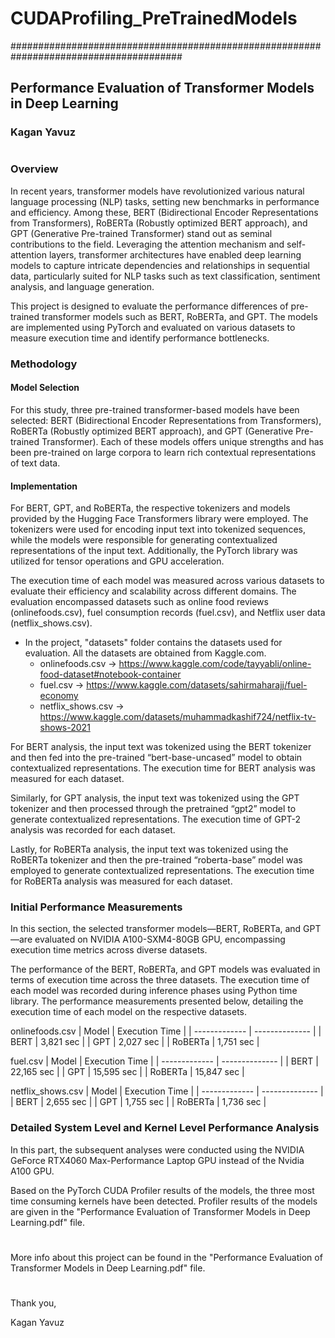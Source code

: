 # CUDAProfiling_PreTrainedModels
#######################################################################################
## Performance Evaluation of Transformer Models in Deep Learning
### Kagan Yavuz
#
### Overview
In recent years, transformer models have revolutionized various natural language processing (NLP) tasks, setting new benchmarks in performance and efficiency. Among these, BERT (Bidirectional Encoder Representations from Transformers), RoBERTa (Robustly optimized BERT approach), and GPT (Generative Pre-trained Transformer) stand out as seminal contributions to the field. Leveraging the attention mechanism and self-attention layers, transformer architectures have enabled deep learning models to capture intricate dependencies and relationships in sequential data, particularly suited for NLP tasks such as text classification, sentiment analysis, and language generation. 

This project is designed to evaluate the performance differences of pre-trained transformer models such as BERT, RoBERTa, and GPT. The models are implemented using PyTorch and evaluated on various datasets to measure execution time and identify performance bottlenecks.

### Methodology
#### Model Selection
For this study, three pre-trained transformer-based models have been selected: BERT (Bidirectional Encoder Representations from Transformers), RoBERTa (Robustly optimized BERT approach), and GPT (Generative Pre-trained Transformer). Each of these models offers unique strengths and has been pre-trained on large corpora to learn rich contextual representations of text data.

#### Implementation
For BERT, GPT, and RoBERTa, the respective tokenizers and models provided by the Hugging Face Transformers library were employed. The tokenizers were used for encoding input text into tokenized sequences, while the models were responsible for generating contextualized representations of the input text. Additionally, the PyTorch library was utilized for tensor operations and GPU acceleration. 

The execution time of each model was measured across various datasets to evaluate their efficiency and scalability across different domains. The evaluation encompassed datasets such as online food reviews (onlinefoods.csv), fuel consumption records (fuel.csv), and Netflix user data (netflix_shows.csv).
* In the project, "datasets" folder contains the datasets used for evaluation. All the datasets are obtained from Kaggle.com.
  * onlinefoods.csv   -> https://www.kaggle.com/code/tayyabli/online-food-dataset#notebook-container
  * fuel.csv          -> https://www.kaggle.com/datasets/sahirmaharajj/fuel-economy
  * netflix_shows.csv -> https://www.kaggle.com/datasets/muhammadkashif724/netflix-tv-shows-2021

For BERT analysis, the input text was tokenized using the BERT tokenizer and then fed into the pre-trained “bert-base-uncased” model to obtain contextualized representations. The execution time for BERT analysis was measured for each dataset. 

Similarly, for GPT analysis, the input text was tokenized using the GPT tokenizer and then processed through the pretrained “gpt2” model to generate contextualized representations. The execution time of GPT-2 analysis was recorded for each dataset. 

Lastly, for RoBERTa analysis, the input text was tokenized using the RoBERTa tokenizer and then the pre-trained “roberta-base” model was employed to generate contextualized representations. The execution time for RoBERTa analysis was measured for each dataset. 

### Initial Performance Measurements
In this section, the selected transformer models—BERT, RoBERTa, and GPT—are evaluated on NVIDIA A100-SXM4-80GB GPU, encompassing execution time metrics across diverse datasets. 

The performance of the BERT, RoBERTa, and GPT models was evaluated in terms of execution time across the three datasets. The execution time of each model was recorded during inference phases using Python time library. The performance measurements presented below, detailing the execution time of each model on the respective datasets. 

onlinefoods.csv
| Model         | Execution Time |
| ------------- | -------------- |
| BERT          | 3,821 sec      |
| GPT           | 2,027 sec      |
| RoBERTa       | 1,751 sec      |

fuel.csv
| Model         | Execution Time |
| ------------- | -------------- |
| BERT          | 22,165 sec      |
| GPT           | 15,595 sec      |
| RoBERTa       | 15,847 sec      |

netflix_shows.csv
| Model         | Execution Time |
| ------------- | -------------- |
| BERT          | 2,655 sec      |
| GPT           | 1,755 sec      |
| RoBERTa       | 1,736 sec      |

### Detailed System Level and Kernel Level Performance Analysis 
In this part, the subsequent analyses were conducted using the NVIDIA GeForce RTX4060 Max-Performance Laptop GPU instead of the Nvidia A100 GPU. 

Based on the PyTorch CUDA Profiler results of the models, the three most time consuming kernels have been detected. Profiler results of the models are given in the "Performance Evaluation of Transformer Models in Deep Learning.pdf" file. 
#

More info about this project can be found in the "Performance Evaluation of Transformer Models in Deep Learning.pdf" file.
#

Thank you,

Kagan Yavuz
